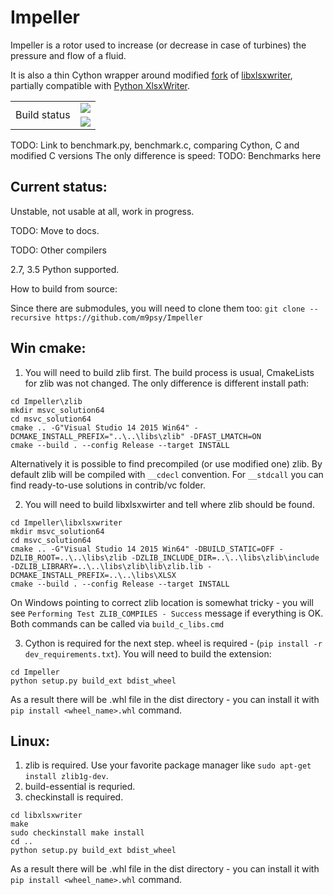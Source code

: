 # Impeller

Impeller is a rotor used to increase (or decrease in case of turbines) the pressure and flow of a fluid.

It is also a thin Cython wrapper around modified [fork](https://github.com/m9psy/libxlsxwriter) of [libxlsxwriter](https://github.com/jmcnamara/libxlsxwriter), partially compatible with [Python XlsxWriter](https://github.com/jmcnamara/XlsxWriter).

<table>
  <tr>
    <td rowspan="2">
    Build status
    </td>
    <td>
      <a title="Travis CI build status" href="https://travis-ci.org/m9psy/Impeller.svg?branch=master">
        <img src="https://travis-ci.org/m9psy/Impeller.svg?branch=master">
      </a>
    </td>
  </tr>
  <tr>
    <td>
      <a title="Appveyor build status" href="https://ci.appveyor.com/project/m9psy/impeller">
        <img src="https://ci.appveyor.com/api/projects/status/7eclq5f5qbxpsqyv?svg=true">
      </a>
    </td>
  </tr>
</table>

TODO: Link to benchmark.py, benchmark.c, comparing Cython, C and modified C versions
The only difference is speed:
TODO: Benchmarks here

## Current status:
  Unstable, not usable at all, work in progress.

TODO: Move to docs.

TODO: Other compilers

2.7, 3.5 Python supported.

How to build from source:

Since there are submodules, you will need to clone them too:
`git clone --recursive https://github.com/m9psy/Impeller`

  ## Win cmake:

  1. You will need to build zlib first. The build process is usual, CmakeLists for zlib was not changed. The only difference is different install path:
  ```
  cd Impeller\zlib
  mkdir msvc_solution64
  cd msvc_solution64
  cmake .. -G"Visual Studio 14 2015 Win64" -DCMAKE_INSTALL_PREFIX="..\..\libs\zlib" -DFAST_LMATCH=ON
  cmake --build . --config Release --target INSTALL
  ```
  Alternatively it is possible to find precompiled (or use modified one) zlib. By default zlib will be compiled with `__cdecl` convention. For `__stdcall` you can find ready-to-use solutions in contrib/vc folder.
  
  2. You will need to build libxlsxwirter and tell where zlib should be found.
  ```
  cd Impeller\libxlsxwriter
  mkdir msvc_solution64
  cd msvc_solution64
  cmake .. -G"Visual Studio 14 2015 Win64" -DBUILD_STATIC=OFF -DZLIB_ROOT=..\..\libs\zlib -DZLIB_INCLUDE_DIR=..\..\libs\zlib\include -DZLIB_LIBRARY=..\..\libs\zlib\lib\zlib.lib -DCMAKE_INSTALL_PREFIX=..\..\libs\XLSX
  cmake --build . --config Release --target INSTALL
  ```
  On Windows pointing to correct zlib location is somewhat tricky - you will see `Performing Test ZLIB_COMPILES - Success` message if everything is OK.
  Both commands can be called via `build_c_libs.cmd`
  
  3. Cython is required for the next step. wheel is required - (`pip install -r dev_requirements.txt`). You will need to build the extension:
  ```
  cd Impeller
  python setup.py build_ext bdist_wheel
  ```
  As a result there will be .whl file in the dist directory - you can install it with `pip install <wheel_name>.whl` command.
  
## Linux:
  1. zlib is required. Use your favorite package manager like `sudo apt-get install zlib1g-dev`.
  2. build-essential is requried.
  3. checkinstall is required.
  ```
  cd libxlsxwriter
  make
  sudo checkinstall make install
  cd ..
  python setup.py build_ext bdist_wheel
  ```
  As a result there will be .whl file in the dist directory - you can install it with `pip install <wheel_name>.whl` command.
  
  
